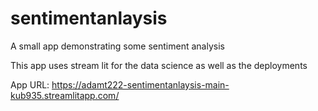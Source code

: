 # sentimentanlaysis
A small app demonstrating some sentiment analysis

This app uses stream lit for the data science as well as the deployments

App URL:
https://adamt222-sentimentanlaysis-main-kub935.streamlitapp.com/
